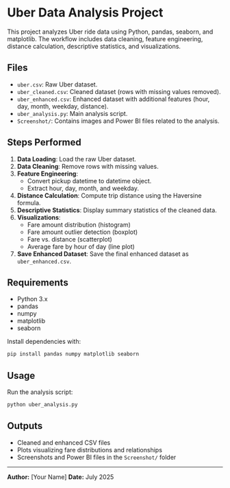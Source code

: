# Uber Data Analysis Project

This project analyzes Uber ride data using Python, pandas, seaborn, and matplotlib. The workflow includes data cleaning, feature engineering, distance calculation, descriptive statistics, and visualizations.

## Files
- `uber.csv`: Raw Uber dataset.
- `uber_cleaned.csv`: Cleaned dataset (rows with missing values removed).
- `uber_enhanced.csv`: Enhanced dataset with additional features (hour, day, month, weekday, distance).
- `uber_analysis.py`: Main analysis script.
- `Screenshot/`: Contains images and Power BI files related to the analysis.

## Steps Performed
1. **Data Loading**: Load the raw Uber dataset.
2. **Data Cleaning**: Remove rows with missing values.
3. **Feature Engineering**:
   - Convert pickup datetime to datetime object.
   - Extract hour, day, month, and weekday.
4. **Distance Calculation**: Compute trip distance using the Haversine formula.
5. **Descriptive Statistics**: Display summary statistics of the cleaned data.
6. **Visualizations**:
   - Fare amount distribution (histogram)
   - Fare amount outlier detection (boxplot)
   - Fare vs. distance (scatterplot)
   - Average fare by hour of day (line plot)
7. **Save Enhanced Dataset**: Save the final enhanced dataset as `uber_enhanced.csv`.

## Requirements
- Python 3.x
- pandas
- numpy
- matplotlib
- seaborn

Install dependencies with:
```bash
pip install pandas numpy matplotlib seaborn
```

## Usage
Run the analysis script:
```bash
python uber_analysis.py
```

## Outputs
- Cleaned and enhanced CSV files
- Plots visualizing fare distributions and relationships
- Screenshots and Power BI files in the `Screenshot/` folder

---
**Author:** [Your Name]
**Date:** July 2025
